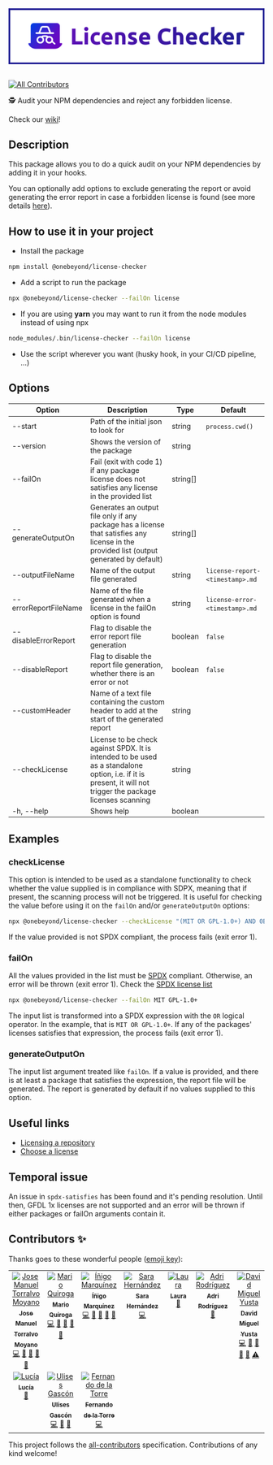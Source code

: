 <div style="display:flex; align-items:center; justify-content:center">
  <img alt="logo" src="./assets/banner-with-border.svg" width="100%" />
</div>

<br />

<!-- ALL-CONTRIBUTORS-BADGE:START - Do not remove or modify this section -->
[![All Contributors](https://img.shields.io/badge/all_contributors-10-orange.svg?style=flat-square)](#contributors-)
<!-- ALL-CONTRIBUTORS-BADGE:END -->

🕵️ Audit your NPM dependencies and reject any forbidden license.

Check our [wiki](https://github.com/onebeyond/license-checker/wiki)!

## Description

This package allows you to do a quick audit on your NPM dependencies by adding it in your hooks.

You can optionally add options to exclude generating the report or avoid generating the error report in case a forbidden license is found (see more details [here](#options)).

## How to use it in your project

- Install the package

```sh
npm install @onebeyond/license-checker
```

- Add a script to run the package

```sh
npx @onebeyond/license-checker --failOn license
```
- If you are using **yarn** you may want to run it from the node modules instead of using npx

```sh
node_modules/.bin/license-checker --failOn license
```

- Use the script wherever you want (husky hook, in your CI/CD pipeline, ...)

## <a name="options"></a>Options

| Option                | Description                                                                                                                                                  | Type     | Default                         |
|-----------------------|--------------------------------------------------------------------------------------------------------------------------------------------------------------|----------|---------------------------------|
| --start               | Path of the initial json to look for                                                                                                                         | string   | `process.cwd()`                 |
| --version             | Shows the version of the package                                                                                                                             | string   |                                 |
| --failOn              | Fail (exit with code 1) if any package license does not satisfies any license in the provided list                                                           | string[] |                                 |
| --generateOutputOn    | Generates an output file only if any package has a license that satisfies any license in the provided list (output generated by default)                     | string[] |                                 |
| --outputFileName      | Name of the output file generated                                                                                                                            | string   | `license-report-<timestamp>.md` |
| --errorReportFileName | Name of the file generated when a license in the failOn option is found                                                                                      | string   | `license-error-<timestamp>.md`  |
| --disableErrorReport  | Flag to disable the error report file generation                                                                                                             | boolean  | `false`                         |
| --disableReport       | Flag to disable the report file generation, whether there is an error or not                                                                                 | boolean  | `false`                         |
| --customHeader        | Name of a text file containing the custom header to add at the start of the generated report                                                                 | string   |                                 |
| --checkLicense        | License to be check against SPDX. It is intended to be used as a standalone option, i.e. if it is present, it will not trigger the package licenses scanning | string   |                                 |
| -h, --help            | Shows help                                                                                                                                                   | boolean  |                                 |

## <a name="examples"></a>Examples

### checkLicense
This option is intended to be used as a standalone functionality to check whether the value supplied is in compliance with SDPX, 
meaning that if present, the scanning process will not be triggered. It is useful for checking the value before using it on the `failOn` and/or
`generateOutputOn` options:

```sh
npx @onebeyond/license-checker --checkLicense "(MIT OR GPL-1.0+) AND 0BSD"
```

If the value provided is not SPDX compliant, the process fails (exit error 1).

### failOn
All the values provided in the list must be [SPDX](https://spdx.dev/specifications/) compliant. Otherwise, an error will be thrown (exit error 1). 
Check the [SPDX license list](https://spdx.org/licenses/)

```sh
npx @onebeyond/license-checker --failOn MIT GPL-1.0+
```

The input list is transformed into a SPDX expression with the `OR` logical operator. In the example, that is `MIT OR GPL-1.0+`.
If any of the packages' licenses satisfies that expression, the process fails (exit error 1).

### generateOutputOn
The input list argument treated like `failOn`. If a value is provided, and there is at least a package that satisfies the expression, the report file
will be generated. The report is generated by default if no values supplied to this option.

## Useful links

- [Licensing a repository](https://docs.github.com/en/github/creating-cloning-and-archiving-repositories/licensing-a-repository)
- [Choose a license](https://choosealicense.com/appendix/)

## Temporal issue

An issue in `spdx-satisfies` has been found and it's pending resolution. Until then, GFDL 1x licenses are not supported and an error will be thrown if either packages or failOn arguments contain it. 

## Contributors ✨

Thanks goes to these wonderful people ([emoji key](https://allcontributors.org/docs/en/emoji-key)):

<!-- ALL-CONTRIBUTORS-LIST:START - Do not remove or modify this section -->
<!-- prettier-ignore-start -->
<!-- markdownlint-disable -->
<table>
  <tbody>
    <tr>
      <td align="center" valign="top" width="14.28%"><a href="https://github.com/jmtorralvo"><img src="https://avatars.githubusercontent.com/u/6839860?v=4?s=100" width="100px;" alt="Jose Manuel Torralvo Moyano"/><br /><sub><b>Jose Manuel Torralvo Moyano</b></sub></a><br /><a href="https://github.com/onebeyond/license-checker/commits?author=jmtorralvo" title="Code">💻</a> <a href="https://github.com/onebeyond/license-checker/commits?author=jmtorralvo" title="Documentation">📖</a> <a href="#ideas-jmtorralvo" title="Ideas, Planning, & Feedback">🤔</a> <a href="#maintenance-jmtorralvo" title="Maintenance">🚧</a> <a href="https://github.com/onebeyond/license-checker/pulls?q=is%3Apr+reviewed-by%3Ajmtorralvo" title="Reviewed Pull Requests">👀</a></td>
      <td align="center" valign="top" width="14.28%"><a href="https://github.com/MarioQuiroga32"><img src="https://avatars.githubusercontent.com/u/43605474?v=4?s=100" width="100px;" alt="Mario Quiroga"/><br /><sub><b>Mario Quiroga</b></sub></a><br /><a href="https://github.com/onebeyond/license-checker/commits?author=MarioQuiroga32" title="Code">💻</a> <a href="https://github.com/onebeyond/license-checker/commits?author=MarioQuiroga32" title="Documentation">📖</a> <a href="#ideas-MarioQuiroga32" title="Ideas, Planning, & Feedback">🤔</a> <a href="#maintenance-MarioQuiroga32" title="Maintenance">🚧</a> <a href="https://github.com/onebeyond/license-checker/pulls?q=is%3Apr+reviewed-by%3AMarioQuiroga32" title="Reviewed Pull Requests">👀</a></td>
      <td align="center" valign="top" width="14.28%"><a href="https://github.com/inigomarquinez"><img src="https://avatars.githubusercontent.com/u/25435858?v=4?s=100" width="100px;" alt="Íñigo Marquínez"/><br /><sub><b>Íñigo Marquínez</b></sub></a><br /><a href="https://github.com/onebeyond/license-checker/commits?author=inigomarquinez" title="Code">💻</a> <a href="https://github.com/onebeyond/license-checker/commits?author=inigomarquinez" title="Documentation">📖</a> <a href="#ideas-inigomarquinez" title="Ideas, Planning, & Feedback">🤔</a> <a href="#maintenance-inigomarquinez" title="Maintenance">🚧</a> <a href="https://github.com/onebeyond/license-checker/pulls?q=is%3Apr+reviewed-by%3Ainigomarquinez" title="Reviewed Pull Requests">👀</a></td>
      <td align="center" valign="top" width="14.28%"><a href="https://github.com/LonelyPrincess"><img src="https://avatars.githubusercontent.com/u/17673317?v=4?s=100" width="100px;" alt="Sara Hernández"/><br /><sub><b>Sara Hernández</b></sub></a><br /><a href="https://github.com/onebeyond/license-checker/commits?author=LonelyPrincess" title="Code">💻</a></td>
      <td align="center" valign="top" width="14.28%"><a href="https://github.com/dustytrinkets"><img src="https://avatars.githubusercontent.com/u/18383417?v=4?s=100" width="100px;" alt="Laura"/><br /><sub><b>Laura</b></sub></a><br /><a href="https://github.com/onebeyond/license-checker/pulls?q=is%3Apr+reviewed-by%3Adustytrinkets" title="Reviewed Pull Requests">👀</a></td>
      <td align="center" valign="top" width="14.28%"><a href="https://github.com/ardguezsoc"><img src="https://avatars.githubusercontent.com/u/79102959?v=4?s=100" width="100px;" alt="Adri Rodríguez "/><br /><sub><b>Adri Rodríguez </b></sub></a><br /><a href="https://github.com/onebeyond/license-checker/pulls?q=is%3Apr+reviewed-by%3Aardguezsoc" title="Reviewed Pull Requests">👀</a></td>
      <td align="center" valign="top" width="14.28%"><a href="https://github.com/neodmy"><img src="https://avatars.githubusercontent.com/u/36865163?v=4?s=100" width="100px;" alt="David Miguel Yusta"/><br /><sub><b>David Miguel Yusta</b></sub></a><br /><a href="https://github.com/onebeyond/license-checker/commits?author=neodmy" title="Code">💻</a> <a href="https://github.com/onebeyond/license-checker/commits?author=neodmy" title="Documentation">📖</a> <a href="#ideas-neodmy" title="Ideas, Planning, & Feedback">🤔</a> <a href="#maintenance-neodmy" title="Maintenance">🚧</a> <a href="https://github.com/onebeyond/license-checker/pulls?q=is%3Apr+reviewed-by%3Aneodmy" title="Reviewed Pull Requests">👀</a> <a href="https://github.com/onebeyond/license-checker/commits?author=neodmy" title="Tests">⚠️</a></td>
    </tr>
    <tr>
      <td align="center" valign="top" width="14.28%"><a href="https://github.com/lcruz45"><img src="https://avatars.githubusercontent.com/u/91122266?v=4?s=100" width="100px;" alt="Lucía"/><br /><sub><b>Lucía</b></sub></a><br /><a href="#design-lcruz45" title="Design">🎨</a></td>
      <td align="center" valign="top" width="14.28%"><a href="https://ulisesgascon.com/"><img src="https://avatars.githubusercontent.com/u/5110813?v=4?s=100" width="100px;" alt="Ulises Gascón"/><br /><sub><b>Ulises Gascón</b></sub></a><br /><a href="https://github.com/onebeyond/license-checker/commits?author=UlisesGascon" title="Code">💻</a> <a href="https://github.com/onebeyond/license-checker/commits?author=UlisesGascon" title="Documentation">📖</a> <a href="#maintenance-UlisesGascon" title="Maintenance">🚧</a></td>
      <td align="center" valign="top" width="14.28%"><a href="https://www.one-beyond.com/"><img src="https://avatars.githubusercontent.com/u/50929081?v=4?s=100" width="100px;" alt="Fernando de la Torre"/><br /><sub><b>Fernando de la Torre</b></sub></a><br /><a href="https://github.com/onebeyond/license-checker/commits?author=nanotower" title="Code">💻</a></td>
    </tr>
  </tbody>
</table>

<!-- markdownlint-restore -->
<!-- prettier-ignore-end -->

<!-- ALL-CONTRIBUTORS-LIST:END -->

This project follows the [all-contributors](https://github.com/all-contributors/all-contributors) specification. Contributions of any kind welcome!
